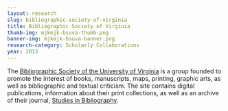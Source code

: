 ```yaml
---
layout: research
slug: bibliographic-society-of-virginia
title: Bibliographic Society of Virginia
thumb-img: mjkmjk-bsuva-thumb.png
banner-img: mjkmjk-bsuva-banner.png
research-category: Scholarly Collaborations
year: 2013
---
```


The [Bibliographic Society of the University of Virginia](http://bsuva.org/) is a group founded to promote the interest of books, manuscripts, maps, printing, graphic arts, as well as bibliographic and textual criticism. The site contains digital publications, information about their print collections, as well as an archive of their journal, [Studies in Bibliography](http://bsuva.org/wordpress/studies-in-bibliography/). 
